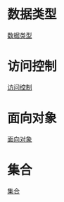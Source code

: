 # 数据类型
[数据类型](./DataType.md)

# 访问控制
[访问控制](./AccessControl.md)

# 面向对象
[面向对象](./objectOriented.md)

# 集合
[集合](./Container.md)